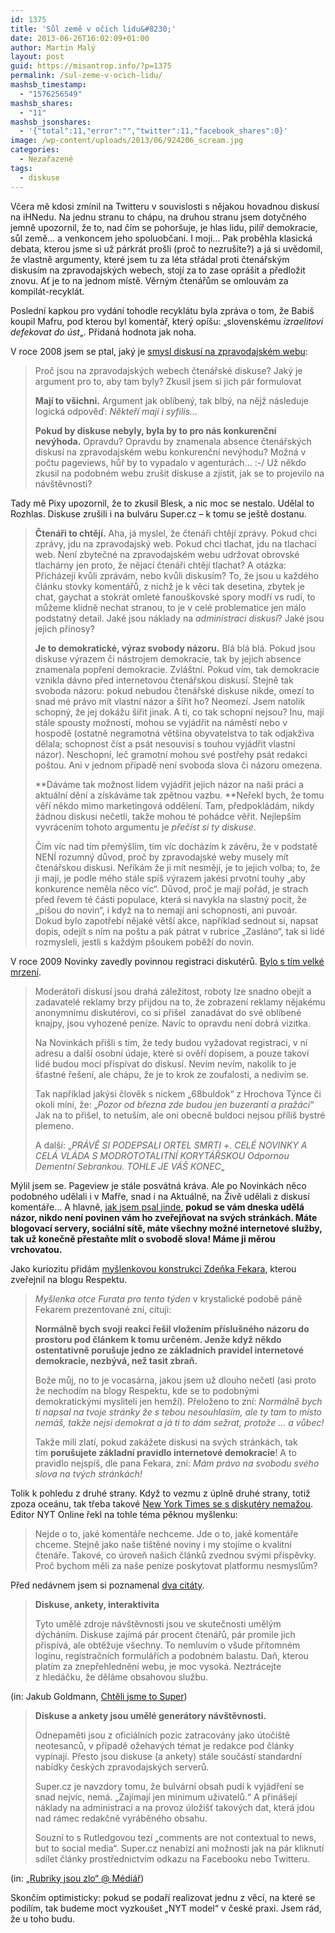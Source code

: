```yaml
---
id: 1375
title: 'Sůl země v očích lidu&#8230;'
date: 2013-06-26T16:02:09+01:00
author: Martin Malý
layout: post
guid: https://misantrop.info/?p=1375
permalink: /sul-zeme-v-ocich-lidu/
mashsb_timestamp:
  - "1576256549"
mashsb_shares:
  - "11"
mashsb_jsonshares:
  - '{"total":11,"error":"","twitter":11,"facebook_shares":0}'
image: /wp-content/uploads/2013/06/924206_scream.jpg
categories:
  - Nezařazené
tags:
  - diskuse
---
```

Včera mě kdosi zmínil na Twitteru v souvislosti s nějakou hovadnou diskusí na iHNedu. Na jednu stranu to chápu, na druhou stranu jsem dotyčného jemně upozornil, že to, nad čím se pohoršuje, je hlas lidu, pilíř demokracie, sůl země&#8230; a venkoncem jeho spoluobčani. I moji&#8230; Pak proběhla klasická debata, kterou jsme si už párkrát prošli (proč to nezrušíte?) a já si uvědomil, že vlastně argumenty, které jsem tu za léta střádal proti čtenářským diskusím na zpravodajských webech, stojí za to zase oprášit a předložit znovu. Ať je to na jednom místě. Věrným čtenářům se omlouvám za kompilát-recyklát.

<!--more-->

Poslední kapkou pro vydání tohodle recyklátu byla zpráva o tom, že Babiš koupil Mafru, pod kterou byl komentář, který opíšu: &#8222;slovenskému _izraelitovi defekovat do úst_&#8222;. Přidaná hodnota jak noha.

V roce 2008 jsem se ptal, jaký je [smysl diskusí na zpravodajském webu](https://misantrop.info/713526-smysl-diskusi.php):

> Proč jsou na zpravodajských webech čtenářské diskuse? Jaký je argument pro to, aby tam byly? Zkusil jsem si jich pár formulovat
> 
> **Mají to všichni.** Argument jak oblíbený, tak blbý, na nějž následuje logická odpověď: _Někteří mají i syfilis&#8230;_
> 
> **Pokud by diskuse nebyly, byla by to pro nás konkurenční nevýhoda.** Opravdu? Opravdu by znamenala absence čtenářských diskusí na zpravodajském webu konkurenční nevýhodu? Možná v počtu pageviews, hůř by to vypadalo v agenturách&#8230; :-/ Už někdo zkusil na podobném webu zrušit diskuse a zjistit, jak se to projevilo na návštěvnosti?

Tady mě Pixy upozornil, že to zkusil Blesk, a nic moc se nestalo. Udělal to Rozhlas. Diskuse zrušili i na bulváru Super.cz &#8211; k tomu se ještě dostanu.

> **Čtenáři to chtějí.** Aha, já myslel, že čtenáři chtějí zprávy. Pokud chci zprávy, jdu na zpravodajský web. Pokud chci tlachat, jdu na tlachací web. Není zbytečné na zpravodajském webu udržovat obrovské tlachárny jen proto, že nějací čtenáři chtějí tlachat? A otázka: Přicházejí kvůli zprávám, nebo kvůli diskusím? To, že jsou u každého článku stovky komentářů, z nichž je k věci tak desetina, zbytek je chat, gaychat a stokrát omleté fanouškovské spory modří vs rudí, to můžeme klidně nechat stranou, to je v celé problematice jen málo podstatný detail. Jaké jsou náklady na _administraci diskusí_? Jaké jsou jejich přínosy?
> 
> **Je to demokratické, výraz svobody názoru.** Blá blá blá. Pokud jsou diskuse výrazem či nástrojem demokracie, tak by jejich absence znamenala popření demokracie. Zvláštní. Pokud vím, tak demokracie vznikla dávno před internetovou čtenářskou diskusí. Stejně tak svoboda názoru: pokud nebudou čtenářské diskuse nikde, omezí to snad mé právo mít vlastní názor a šířit ho? Neomezí. Jsem natolik schopný, že jej dokážu šířit jinak. A ti, co tak schopní nejsou? Inu, mají stále spousty možností, mohou se vyjádřit na náměstí nebo v hospodě (ostatně negramotná většina obyvatelstva to tak odjakživa dělala; schopnost číst a psát nesouvisí s touhou vyjádřit vlastní názor). Neschopní, leč gramotní mohou své postřehy psát redakci poštou. Ani v jednom případě není svoboda slova či názoru omezena.
> 
> **Dáváme tak možnost lidem vyjádřit jejich názor na naši práci a aktuální dění a získáváme tak zpětnou vazbu. **Neřekl bych, že tomu věří někdo mimo marketingová oddělení. Tam, předpokládám, nikdy žádnou diskusi nečetli, takže mohou té pohádce věřit. Nejlepším vyvrácením tohoto argumentu je _přečíst si ty diskuse_.
> 
> Čím víc nad tím přemýšlím, tím víc docházím k závěru, že v podstatě NENÍ rozumný důvod, proč by zpravodajské weby musely mít čtenářskou diskusi. Neříkám že ji mít nesmějí, je to jejich volba; to, že ji mají, je podle mého stále spíš výrazem jakési prvotní touhy &#8222;aby konkurence neměla něco víc&#8220;. Důvod, proč je mají pořád, je strach před řevem té části populace, která si navykla na slastný pocit, že &#8222;píšou do novin&#8220;, i když na to nemají ani schopnosti, ani puvoár. Dokud bylo zapotřebí nějaké větší akce, například sednout si, napsat dopis, odejít s ním na poštu a pak pátrat v rubrice &#8222;Zasláno&#8220;, tak si lidé rozmysleli, jestli s každým pšoukem poběží do novin.

V roce 2009 Novinky zavedly povinnou registraci diskutérů. [Bylo s tím velké mrzení](https://misantrop.info/podotknuti-k-diskusim).

> Moderátoři diskusí jsou drahá záležitost, roboty lze snadno obejít a zadavatelé reklamy brzy přijdou na to, že zobrazení reklamy nějakému anonymnímu diskutérovi, co si přišel  zanadávat do své oblíbené knajpy, jsou vyhozené peníze. Navíc to opravdu není dobrá vizitka.
> 
> Na Novinkách přišli s tím, že tedy budou vyžadovat registraci, v ní adresu a další osobní údaje, které si ověří dopisem, a pouze takoví lidé budou moci přispívat do diskusí. Nevím nevím, nakolik to je šťastné řešení, ale chápu, že je to krok ze zoufalosti, a nedivím se.
> 
> Tak například jakýsi člověk s nickem &#8222;68buldok&#8220; z Hrochova Týnce či okolí míní, že: &#8222;_Pozor od března zde budou jen buzeranti a pražáci_&#8220; Jak na to přišel, to netuším, ale oni obecně buldoci nejsou příliš bystré plemeno.
> 
> A další: &#8222;_PRÁVĚ SI PODEPSALI ORTEL SMRTI +. CELÉ NOVINKY A CELÁ VLÁDA S MODROTOTALITNÍ KORYTÁŘSKOU Odpornou Dementní Sebrankou. TOHLE JE VÁŠ KONEC_&#8222;

Mýlil jsem se. Pageview je stále posvátná kráva. Ale po Novinkách něco podobného udělali i v Mafře, snad i na Aktuálně, na Živě udělali z diskusí komentáře&#8230; A hlavně, [jak jsem psal jinde](https://misantrop.info/jak-napsat-komentar-na-libovolne-stranky), **pokud se vám dneska udělá názor, nikdo není povinen vám ho zveřejňovat na svých stránkách. Máte blogovací servery, sociální sítě, máte všechny možné internetové služby, tak už konečně přestaňte mlít o svobodě slova! Máme ji měrou vrchovatou.**

Jako kuriozitu přidám [myšlenkovou konstrukci Zdeňka Fekara](https://misantrop.info/529840-perla-dne-tydne-mesice.php), kterou zveřejnil na blogu Respektu.

> _Myšlenka otce Furata pro tento týden_ v krystalické podobě páně Fekarem prezentované zní, cituji:
> 
> **Normálně bych svoji reakci řešil vložením příslušného názoru do prostoru pod článkem k tomu určeném. Jenže když někdo ostentativně porušuje jedno ze základních pravidel internetové demokracie, nezbývá, než tasit zbraň.**
> 
> Bože můj, no to je vocasárna, jakou jsem už dlouho nečetl (asi proto že nechodím na blogy Respektu, kde se to podobnými demokratickými mysliteli jen hemží). Přeloženo to zní: _Normálně bych ti napsal na tvoje stránky že s tebou nesouhlasím, ale ty tam to místo nemáš, takže nejsi demokrat a já ti to dám sežrat, protože &#8230; a vůbec!_
> 
> Takže milí zlatí, pokud zakážete diskusi na svých stránkách, tak tím **porušujete základní pravidlo internetové demokracie**! A to pravidlo nejspíš, dle pana Fekara, zní: _Mám právo na svobodu svého slova na tvých stránkách!_

Tolik k pohledu z druhé strany. Když to vezmu z úplně druhé strany, totiž zpoza oceánu, tak třeba takové [New York Times se s diskutéry nemažou](https://www.reflex.cz/clanek/stary-reflex-reflex-cz-reflex-cz-zvenku/29531/jak-cenzurovat-moderovat-internetove-diskuse.html). Editor NYT Online řekl na tohle téma pěknou myšlenku:

> Nejde o to, jaké komentáře nechceme. Jde o to, jaké komentáře chceme. Stejně jako naše tištěné noviny i my stojíme o kvalitní čtenáře. Takové, co úroveň našich článků zvednou svými příspěvky. Proč bychom měli za naše peníze poskytovat platformu nesmyslům?

Před nedávnem jsem si poznamenal [dva citáty](https://misantrop.info/citat-k-diskusim-na-obsahovem-webu/).

> **Diskuse, ankety, interaktivita**
> 
> Tyto umělé zdroje návštěvnosti jsou ve skutečnosti umělým dýcháním. Diskuse zajímá pár procent čtenářů, pár promile jich přispívá, ale obtěžuje všechny. To nemluvím o všude přítomném loginu, registračních formulářích a podobném balastu. Daň, kterou platím za znepřehlednění webu, je moc vysoká. Neztrácejte z hledáčku, že děláme obsahovou službu.

(in: Jakub Goldmann, [Chtěli jsme to Super](https://web.archive.org/web/20130511153932/https://siderro.posterous.com/chteli-jsme-to-super))

> **Diskuse a ankety jsou umělé generátory návštěvnosti.**
> 
> Odnepaměti jsou z oficiálních pozic zatracovány jako útočiště neotesanců, v případě ožehavých témat je redakce pod články vypínají. Přesto jsou diskuse (a ankety) stále součástí standardní nabídky českých zpravodajských serverů.
> 
> Super.cz je navzdory tomu, že bulvární obsah pudí k vyjádření se snad nejvíc, nemá. „Zajímají jen minimum uživatelů.“ A přinášejí náklady na administraci a na provoz úložišť takových dat, která jdou nad rámec redakčně vyráběného obsahu.
> 
> Souzní to s Rutledgovou tezí „comments are not contextual to news, but to social media“. Super.cz nenabízí ani možnosti jak na pár kliknutí sdílet články prostřednictvím odkazu na Facebooku nebo Twitteru.

(in: [„Rubriky jsou zlo“ @ Médiář](https://www.mediar.cz/rubriky-jsou-zlo-dalsi-rady-navrhare-uspesneho-redesignu-super-cz/))

Skončím optimisticky: pokud se podaří realizovat jednu z věcí, na které se podílím, tak budeme moct vyzkoušet &#8222;NYT model&#8220; v české praxi. Jsem rád, že u toho budu.